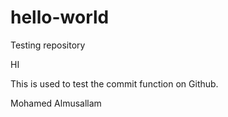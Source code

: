 # hello-world
Testing repository

HI 

This is used to test the commit function on Github.

Mohamed Almusallam
